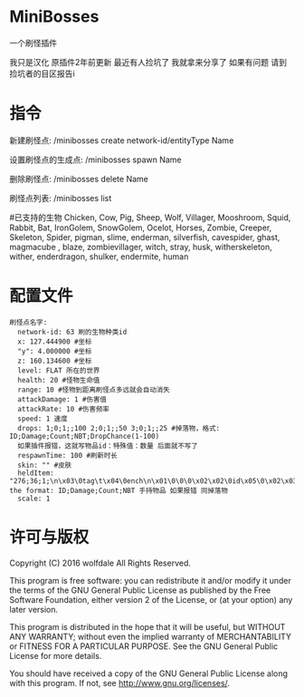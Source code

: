 # MiniBosses
一个刷怪插件

我只是汉化 原插件2年前更新 最近有人捡坑了 我就拿来分享了 如果有问题 请到捡坑者的目区报告i

# 指令
新建刷怪点: /minibosses create network-id/entityType Name

设置刷怪点的生成点: /minibosses spawn Name

删除刷怪点: /minibosses delete Name

刷怪点列表: /minibosses list

#已支持的生物
Chicken, Cow, Pig, Sheep, Wolf, Villager, Mooshroom, Squid, Rabbit, Bat, IronGolem, SnowGolem, Ocelot, 
Horses, Zombie, Creeper, Skeleton, Spider, pigman, slime, enderman, silverfish, cavespider, ghast, magmacube
, blaze, zombievillager, witch, stray, husk, witherskeleton, wither, enderdragon, shulker, endermite, human

# 配置文件
```
刷怪点名字:
  network-id: 63 刷的生物种类id
  x: 127.444900 #坐标
  "y": 4.000000 #坐标
  z: 160.134600 #坐标
  level: FLAT 所在的世界
  health: 20 #怪物生命值
  range: 10 #怪物到距离刷怪点多远就会自动消失
  attackDamage: 1 #伤害值
  attackRate: 10 #伤害频率
  speed: 1 速度
  drops: 1;0;1;;100 2;0;1;;50 3;0;1;;25 #掉落物，格式: ID;Damage;Count;NBT;DropChance(1-100)
  如果插件报错，这就写物品id：特殊值：数量 后面就不写了
  respawnTime: 100 #刷新时长
  skin: "" #皮肤
  heldItem: "276;36;1;\n\x03\0tag\t\x04\0ench\n\x01\0\0\0\x02\x02\0id\x05\0\x02\x03\0lvl\x01\0\0\0"#in the format: ID;Damage;Count;NBT 手持物品 如果报错 同掉落物
  scale: 1
```

# 许可与版权
Copyright (C) 2016 wolfdale All Rights Reserved.

This program is free software: you can redistribute it and/or modify it under the terms of the GNU General Public License as published by the Free Software Foundation, either version 2 of the License, or (at your option) any later version.

This program is distributed in the hope that it will be useful, but WITHOUT ANY WARRANTY; without even the implied warranty of MERCHANTABILITY or FITNESS FOR A PARTICULAR PURPOSE. See the GNU General Public License for more details.

You should have received a copy of the GNU General Public License along with this program. If not, see http://www.gnu.org/licenses/.
